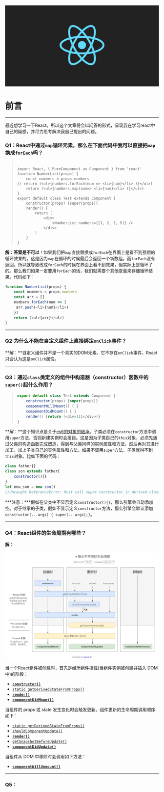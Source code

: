 ![reactLogo](../images/reactLogo.png)

# 前言

------

​       最近想学习一下React。所以这个文章将会以问答的形式，呈现我在学习react中自己的疑惑，并尽力思考解决我自己提出的问题。

### Q1：React中通过`map`循环元素，那么在下面代码中我可以直接把`map`换成`forEach`吗？

> ```react
> 
> import React, { PureComponent as Component } from 'react'
> function NumberList(props) {
>     const numbers = props.numbers
> // return (<ul>{numbers.forEach(num => <li>{num}</li> )}</ul>)  
>     return (<ul>{numbers.map(num=> <li>{num}</li> )}</ul>)
> }
> export default class Test extends Component {
>     constructor(props) {super(props)}
>     render() {
>         return (
>             <div>
>                 <NumberList numbers={[1, 2, 3, 5]} />
>             </div>
>         )
>     }
> }
> ```
>
> 

**解：**答案是**不可以**！如果我们把`map`直接替换成`forEach`在界面上是看不到预期的循环效果的。这是因为`map`在循环的时候最后会返回一个新数组，而`forEach`没有返回。所以就导致改成`forEach`的时候在界面上看不到效果，但实际上是循环了的。那么我们如果一定要用`forEach`的话，我们就需要个其他变量来存储循环结果。代码如下：

```js
function NumberList(props) {
    const numbers = props.numbers
    const arr = []
    numbers.forEach(num => {
     arr.push(<li>{num}</li>)   
    })
    return (<ul>{arr}</ul>)   
}
```

------

### Q2:为什么不能在自定义组件上直接绑定`onClick`事件？

**解：**自定义组件并不是一个真实的DOM元素。它不存在`onClick`事件，React只会认为这是`onClick`属性。

------

### Q3：通过`class`类定义的组件中构造器（constructor）函数中的`super()`起什么作用？

> ```js
> export default class Test extends Component {
>     constructor(props) {super(props)}
>     componentWillMount() { }
>     componentDidMount() { }
>     render() {return (<div>111</div>)}
> }
> ```
>
> 

**解：**这个知识点是关于[es6的对象的继承](https://es6.ruanyifeng.com/#docs/class-extends)。子类必须在`constructor`方法中调用`super`方法，否则新建实例时会报错。这是因为子类自己的`this`对象，必须先通过父类的构造函数完成塑造，得到与父类同样的实例属性和方法，然后再对其进行加工，加上子类自己的实例属性和方法。如果不调用`super`方法，子类就得不到`this`对象。比如下面的代码：

```js
class father{}
class son extends father{
    constructor(){}
}
let new_son = new son()  
//Uncaught ReferenceError: Must call super constructor in derived class before accessing 'this' or returning from derived constructor

```

***注意：***假如在父类中不显示定义`constructor(){}`，那么引擎会自动添加空。对于继承的子类，假如不显示定义`constructor`方法，那么引擎会默认添加` constructor(...args) { super(...args);}`。

------

### Q4：React组件的生命周期有哪些？

**解：**

![reactCompoent](../images/reactCompoent.png)

当一个React组件被创建时，首先是经历组件挂载(当组件实例被创建并插入 DOM 中)的阶段：

- [**`constructor()`**](https://zh-hans.reactjs.org/docs/react-component.html#constructor)
- [`static getDerivedStateFromProps()`](https://zh-hans.reactjs.org/docs/react-component.html#static-getderivedstatefromprops)
- [**`render()`**](https://zh-hans.reactjs.org/docs/react-component.html#render)
- [**`componentDidMount()`**](https://zh-hans.reactjs.org/docs/react-component.html#componentdidmount)

当组件的 props 或 state 发生变化时会触发更新。组件更新的生命周期调用顺序如下：

- [`static getDerivedStateFromProps()`](https://zh-hans.reactjs.org/docs/react-component.html#static-getderivedstatefromprops)
- [`shouldComponentUpdate()`](https://zh-hans.reactjs.org/docs/react-component.html#shouldcomponentupdate)
- [**`render()`**](https://zh-hans.reactjs.org/docs/react-component.html#render)
- [`getSnapshotBeforeUpdate()`](https://zh-hans.reactjs.org/docs/react-component.html#getsnapshotbeforeupdate)
- [**`componentDidUpdate()`**](https://zh-hans.reactjs.org/docs/react-component.html#componentdidupdate)

当组件从 DOM 中移除时会调用如下方法：

- [**`componentWillUnmount()`**](https://zh-hans.reactjs.org/docs/react-component.html#componentwillunmount)

------

### Q5：